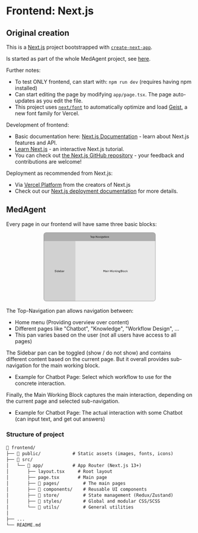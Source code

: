 # Frontend: Next.js

## Original creation
This is a [Next.js](https://nextjs.org) project bootstrapped with [`create-next-app`](https://nextjs.org/docs/app/api-reference/cli/create-next-app).

Is started as part of the whole MedAgent project, see [here](../README.md#installation).

Further notes:
- To test ONLY frontend, can start with: `npm run dev` (requires having npm installed)
- Can start editing the page by modifying `app/page.tsx`. The page auto-updates as you edit the file.
- This project uses [`next/font`](https://nextjs.org/docs/app/building-your-application/optimizing/fonts) to automatically optimize and load [Geist](https://vercel.com/font), a new font family for Vercel.

Development of frontend:
- Basic documentation here: [Next.js Documentation](https://nextjs.org/docs) - learn about Next.js features and API.
- [Learn Next.js](https://nextjs.org/learn) - an interactive Next.js tutorial.
- You can check out [the Next.js GitHub repository](https://github.com/vercel/next.js) - your feedback and contributions are welcome!

Deployment as recommended from Next.js:
- Via [Vercel Platform](https://vercel.com/new?utm_medium=default-template&filter=next.js&utm_source=create-next-app&utm_campaign=create-next-app-readme) from the creators of Next.js
- Check out our [Next.js deployment documentation](https://nextjs.org/docs/app/building-your-application/deploying) for more details.

## MedAgent
Every page in our frontend will have same three basic blocks:

<!--suppress CheckImageSize -->
<center><img src="assets/visualization_frontend/frontend_blocks.png" width="60%" alt="basic blocks"></center>

The Top-Navigation pan allows navigation between:
- Home menu (Providing overview over content)
- Different pages like "Chatbot", "Knowledge", "Workflow Design", ...
- This pan varies based on the user (not all users have access to all pages)

The Sidebar pan can be toggled (show / do not show) and contains different content based on the current page. But it overall provides sub-navigation for the main working block.
- Example for Chatbot Page: Select which workflow to use for the concrete interaction.

Finally, the Main Working Block captures the main interaction, depending on the current page and selected sub-navigation.
- Example for Chatbot Page: The actual interaction with some Chatbot (can input text, and get out answers)

### Structure of project
```
📁 frontend/
├── 📁 public/            # Static assets (images, fonts, icons)
├── 📁 src/               
│   └── 📁 app/           # App Router (Next.js 13+)
│       ├── layout.tsx     # Root layout
│       ├── page.tsx       # Main page
│       ├── 📁 pages/         # The main pages
│       ├── 📁 components/    # Reusable UI components
│       ├── 📁 store/         # State management (Redux/Zustand)
│       ├── 📁 styles/        # Global and modular CSS/SCSS
│       └── 📁 utils/         # General utilities
│
├── ...
└── README.md
```

